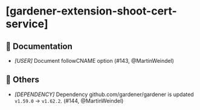 # [gardener-extension-shoot-cert-service]
## 📖 Documentation
* *[USER]* Document followCNAME option (#143, @MartinWeindel)
## 🏃 Others
* *[DEPENDENCY]* Dependency github.com/gardener/gardener is updated `v1.59.0` -> `v1.62.2`. (#144, @MartinWeindel)